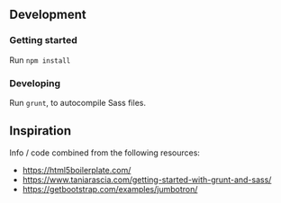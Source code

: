 ## Development

### Getting started
Run `npm install`

### Developing
Run `grunt`, to autocompile Sass files.

## Inspiration

Info / code combined from the following resources:

   + https://html5boilerplate.com/
   + https://www.taniarascia.com/getting-started-with-grunt-and-sass/
   + https://getbootstrap.com/examples/jumbotron/
